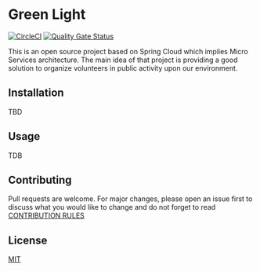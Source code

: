 # Green Light

[![CircleCI](https://circleci.com/gh/gvart/green-light.svg?style=shield)](https://circleci.com/gh/gvart/green-light) [![Quality Gate Status](https://sonarcloud.io/api/project_badges/measure?project=gvart_green-light&metric=alert_status)](https://sonarcloud.io/dashboard?id=green-light)

This is an open source project based on Spring Cloud which implies Micro Services 
architecture. The main idea of that project is providing a good solution to organize 
volunteers in public activity upon our environment.

## Installation

TBD

## Usage

TDB

## Contributing
Pull requests are welcome. For major changes, please open an issue first to discuss what you would like to change and do not forget to read [CONTRIBUTION RULES](./contributing.md)


## License
[MIT](https://choosealicense.com/licenses/mit/)
